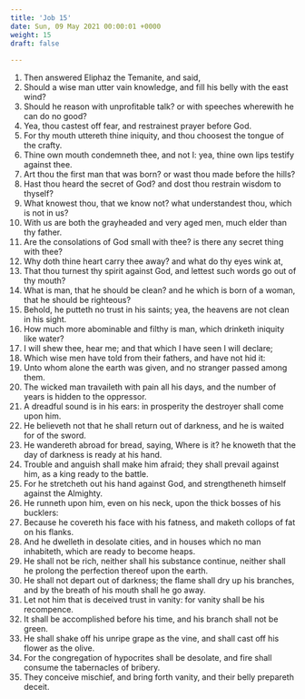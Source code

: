 ```yaml
---
title: 'Job 15'
date: Sun, 09 May 2021 00:00:01 +0000
weight: 15
draft: false
  
---
```


1. Then answered Eliphaz the Temanite, and said,
2. Should a wise man utter vain knowledge, and fill his belly with the east wind?
3. Should he reason with unprofitable talk? or with speeches wherewith he can do no good?
4. Yea, thou castest off fear, and restrainest prayer before God.
5. For thy mouth uttereth thine iniquity, and thou choosest the tongue of the crafty.
6. Thine own mouth condemneth thee, and not I: yea, thine own lips testify against thee.
7. Art thou the first man that was born? or wast thou made before the hills?
8. Hast thou heard the secret of God? and dost thou restrain wisdom to thyself?
9. What knowest thou, that we know not? what understandest thou, which is not in us?
10. With us are both the grayheaded and very aged men, much elder than thy father.
11. Are the consolations of God small with thee? is there any secret thing with thee?
12. Why doth thine heart carry thee away? and what do thy eyes wink at,
13. That thou turnest thy spirit against God, and lettest such words go out of thy mouth?
14. What is man, that he should be clean? and he which is born of a woman, that he should be righteous?
15. Behold, he putteth no trust in his saints; yea, the heavens are not clean in his sight.
16. How much more abominable and filthy is man, which drinketh iniquity like water?
17. I will shew thee, hear me; and that which I have seen I will declare;
18. Which wise men have told from their fathers, and have not hid it:
19. Unto whom alone the earth was given, and no stranger passed among them.
20. The wicked man travaileth with pain all his days, and the number of years is hidden to the oppressor.
21. A dreadful sound is in his ears: in prosperity the destroyer shall come upon him.
22. He believeth not that he shall return out of darkness, and he is waited for of the sword.
23. He wandereth abroad for bread, saying, Where is it? he knoweth that the day of darkness is ready at his hand.
24. Trouble and anguish shall make him afraid; they shall prevail against him, as a king ready to the battle.
25. For he stretcheth out his hand against God, and strengtheneth himself against the Almighty.
26. He runneth upon him, even on his neck, upon the thick bosses of his bucklers:
27. Because he covereth his face with his fatness, and maketh collops of fat on his flanks.
28. And he dwelleth in desolate cities, and in houses which no man inhabiteth, which are ready to become heaps.
29. He shall not be rich, neither shall his substance continue, neither shall he prolong the perfection thereof upon the earth.
30. He shall not depart out of darkness; the flame shall dry up his branches, and by the breath of his mouth shall he go away.
31. Let not him that is deceived trust in vanity: for vanity shall be his recompence.
32. It shall be accomplished before his time, and his branch shall not be green.
33. He shall shake off his unripe grape as the vine, and shall cast off his flower as the olive.
34. For the congregation of hypocrites shall be desolate, and fire shall consume the tabernacles of bribery.
35. They conceive mischief, and bring forth vanity, and their belly prepareth deceit.
